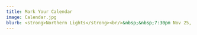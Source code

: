 ```yaml
---
title: Mark Your Calendar
image: Calendar.jpg
blurb: <strong>Northern Lights</strong><br/>&nbsp;&nbsp;7:30pm Nov 25, 2022 @ Knox-Met<br/><strong>Messiah Benefit Concerts</strong><br/>&nbsp;&nbsp;Dec 5 & 6<br/>
---
```


